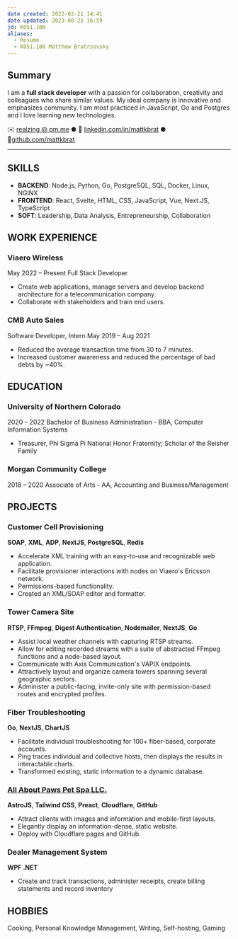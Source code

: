 ```yaml
---
date created: 2022-02-21 14:41
date updated: 2023-08-25 16:59
jd: K051.100
aliases:
  - Resume
  - K051.100 Matthew Bratrsovsky
---
```


## Summary

I am a **full stack developer** with a passion for collaboration, creativity and colleagues who share similar values. My ideal company is innovative and emphasizes community. I am most practiced in JavaScript, Go and Postgres and I love learning new technologies.

✉️ [realzing @ pm.me](mailto://realzing@pm.me) ⚈ 🔗 [linkedin.com/in/mattkbrat](https://linkedin.com/in/mattkbrat) ⚈ 🔗[github.com/mattkbrat](https://github.com/mattkbrat/)

---

## SKILLS

- **BACKEND**: Node.js, Python, Go, PostgreSQL, SQL, Docker, Linux, NGINX
- **FRONTEND**: React, Svelte, HTML, CSS, JavaScript, Vue, Next.JS, TypeScript
- **SOFT**: Leadership, Data Analysis, Entrepreneurship, Collaboration

## WORK EXPERIENCE

### Viaero Wireless

May 2022 – Present
Full Stack Developer

- Create web applications, manage servers and develop backend architecture for a telecommunication company.
- Collaborate with stakeholders and train end users.

### CMB Auto Sales

Software Developer, Intern
May 2019 – Aug 2021

- Reduced the average transaction time from 30 to 7 minutes.
- Increased customer awareness and reduced the percentage of bad debts by ~40%.

## EDUCATION

### University of Northern Colorado

2020 – 2022
Bachelor of Business Administration - BBA, Computer Information Systems

- Treasurer, Phi Sigma Pi National Honor Fraternity; Scholar of the Reisher Family

### Morgan Community College

2018 – 2020
Associate of Arts - AA, Accounting and Business/Management

## PROJECTS

### Customer Cell Provisioning

**SOAP**, **XML**, **ADP**, **NextJS**, **PostgreSQL**, **Redis**

- Accelerate XML training with an easy-to-use and recognizable web application.
- Facilitate provisioner interactions with nodes on Viaero's Ericsson network.
- Permissions-based functionality.
- Created an XML/SOAP editor and formatter.

### Tower Camera Site

**RTSP**, **FFmpeg**, **Digest Authentication**, **Nodemailer**, **NextJS**, **Go**

- Assist local weather channels with capturing RTSP streams.
- Allow for editing recorded streams with a suite of abstracted FFmpeg functions and a node-based layout.
- Communicate with Axis Communication's VAPIX endpoints.
- Attractively layout and organize camera towers spanning several geographic sectors.
- Administer a public-facing, invite-only site with permission-based routes and encrypted profiles.

### Fiber Troubleshooting

**Go**, **NextJS**, **ChartJS**

- Facilitate individual troubleshooting for 100+ fiber-based, corporate accounts.
- Ping traces individual and collective hosts, then displays the results in interactable charts.
- Transformed existing, static information to a dynamic database.

### [All About Paws Pet Spa LLC.](https://www.fortmorgangrooming.com)

**AstroJS**, **Tailwind CSS**, **Preact**, **Cloudflare**, **GitHub**

- Attract clients with images and information and mobile-first layouts.
- Elegantly display an information-dense, static website.
- Deploy with Cloudflare pages and GitHub.

### Dealer Management System

**WPF .NET**

- Create and track transactions, administer receipts, create billing statements and record inventory

## HOBBIES

Cooking, Personal Knowledge Management, Writing, Self-hosting, Gaming
